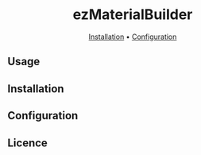 <div align="center">

# ezMaterialBuilder
[Installation](#installation) •
[Configuration](#configuration)

</div>

## Usage

## Installation

## Configuration

## Licence
